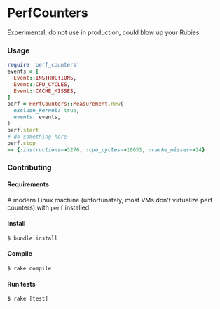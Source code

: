 # PerfCounters

Experimental, do not use in production, could blow up your Rubies.

### Usage
```ruby
require 'perf_counters'
events = [
  Event::INSTRUCTIONS,
  Event::CPU_CYCLES,
  Event::CACHE_MISSES,
]
perf = PerfCounters::Measurement.new(
  exclude_kernel: true,
  events: events,
)
perf.start
# do something here
perf.stop
=> {:instructions=>3276, :cpu_cycles=>18651, :cache_misses=>24}
```

### Contributing

#### Requirements
A modern Linux machine (unfortunately, most VMs don't virtualize perf counters)
with `perf` installed.

#### Install
```shell
$ bundle install
```

#### Compile
```shell
$ rake compile
```

#### Run tests
```shell
$ rake [test]
```
